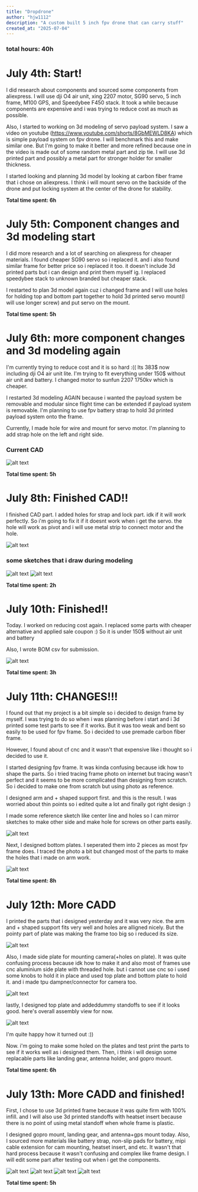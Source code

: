 ```yaml
---
title: "Dropdrone"
author: "hjw1112"
description: "A custom built 5 inch fpv drone that can carry stuff"
created_at: "2025-07-04"
---
```



### **total hours: 40h**




# July 4th: Start!

I did research about components and sourced some components from aliexpress. I will use dji O4 air unit, xing 2207 motor, SG90 servo, 5 inch frame, M100 GPS, and Speedybee F450 stack. It took a while because components are expensive and i was trying to reduce cost as much as possible.

Also, I started to working on 3d modeling of servo payload system. I saw a video on youtube (https://www.youtube.com/shorts/8GbMEWLD8KA) which is simple payload system on fpv drone. I will benchmark this and make similar one. But I'm going to make it better and more refined because one in the video is made out of some random metal part and zip tie. I will use 3d printed part and possibly a metal part for stronger holder for smaller thickness.

I started looking and planning 3d model by looking at carbon fiber frame that i chose on aliexpress. I think i will mount servo on the backside of the drone and put locking system at the center of the drone for stability.

**Total time spent: 6h**



# July 5th: Component changes and 3d modeling start

I did more research and a lot of searching on aliexpress for cheaper materials. I found cheaper SG90 servo so i replaced it. and i also found similar frame for better price so i replaced it too. it doesn't include 3d printed parts but i can design and print them myself ig. I replaced speedybee stack to unknown branded but cheaper stack.

I restarted to plan 3d model again cuz i changed frame and I will use holes for holding top and bottom part together to hold 3d printed servo mount(I will use longer screw) and put servo on the mount. 

**Total time spent: 5h**



# July 6th: more component changes and 3d modeling again

I'm currently trying to reduce cost and it is so hard :(( Its 383$ now including dji O4 air unit lite. I'm trying to fit everything under 150$ without air unit and battery. I changed motor to sunfun 2207 1750kv which is cheaper.

I restarted 3d modeling AGAIN because i wanted the payload system be removable and modular since flight time can be extended if payload system is removable.
I'm planning to use fpv battery strap to hold 3d printed payload system onto the frame.

Currently, I made hole for wire and mount for servo motor. I'm planning to add strap hole on the left and right side.

### Current CAD

![alt text](image/7.6.png)


**Total time spent: 5h**





# July 8th: Finished CAD!!

I finished CAD part. I added holes for strap and lock part. idk if it will work perfectly. So i'm going to fix it if it doesnt work when i get the servo. the hole will work as pivot and i will use metal strip to connect motor and the hole.

![alt text](image/7.8.png)


### some sketches that i draw during modeling

![alt text](image/rough%20drawing1.jpeg)
![alt text](image/rough%20drawing2.jpeg)


**Total time spent: 2h**




# July 10th: Finished!!

Today. I worked on reducing cost again. I replaced some parts with cheaper alternative and applied sale coupon :) So it is under 150$ without air unit and battery

Also, I wrote BOM csv for submission.


![alt text](image/BOM.png)


**Total time spent: 3h**


# July 11th: CHANGES!!!

I found out that my project is a bit simple so i decided to design frame by myself. I was trying to do so when i was planning before i start and i 3d printed some test parts to see if it works. But it was too weak and bent so easily to be used for fpv frame. So i decided to use premade carbon fiber frame.

However, I found about cf cnc and it wasn't that expensive like i thought so i decided to use it. 

I started designing fpv frame. It was kinda confusing because idk how to shape the parts. So i tried tracing frame photo on internet but tracing wasn't perfect and it seems to be more complicated than designing from scratch. So i decided to make one from scratch but using photo as reference.

I designed arm and + shaped support first. and this is the result. I was worried about thin points so i edited quite a lot and finally got right design :)

I made some reference sketch like center line and holes so I can mirror sketches to make other side and make hole for screws on other parts easily.

![alt text](image/cad%20designs/arm.jpg)



Next, I designed bottom plates. I seperated them into 2 pieces as most fpv frame does. I traced the photo a bit but changed most of the parts to make the holes that i made on arm work.

![alt text](image/cad%20designs/bottom%20plate%20and%20arm.png)



**Total time spent: 8h**



# July 12th: More CADD

I printed the parts that i designed yesterday and it was very nice. the arm and + shaped support fits very well and holes are alligned nicely. But the pointy part of plate was making the frame too big so i reduced its size. 

![alt text](image/cad%20designs/reduced%20size.png)



Also, I made side plate for mounting camera(+holes on plate). It was quite confusing process because idk how to make it and also most of frames use cnc aluminium side plate with threaded hole. but i cannot use cnc so i used some knobs to hold it in place and used top plate and bottom plate to hold it. and i made tpu dampner/connector for camera too. 

![alt text](image/cad%20designs/side%20plate.png)



lastly, I designed top plate and addeddummy standoffs to see if it looks good. here's overall assembly view for now.

![alt text](image/cad%20designs/assembly%20view%201.png)


I'm quite happy how it turned out :))

Now. i'm going to make some holed on the plates and test print the parts to see if it works well as i designed them. Then, i think i will design some replacable parts like landing gear, antenna holder, and gopro mount.

**Total time spent: 6h**





# July 13th: More CADD and finished!

First, I chose to use 3d printed frame because it was quite firm with 100% infill. and I will also use 3d printed standoffs with heatset insert because there is no point of using metal standoff when whole frame is plastic.

I designed gopro mount, landing gear, and antenna+gps mount today. Also, I sourced more materials like battery strap, non-slip pads for battery, mipi cable extension for cam mounting, heatset insert, and etc. It wasn't that hard process because it wasn't confusing and complex like frame design. I will edit some part after testing out when i get the components.

![alt text](image/cad%20designs/assembly%20view%202.png)
![alt text](image/cad%20designs/gopro%20mount.png)
![alt text](image/cad%20designs/gps%20mount.png)
![alt text](image/cad%20designs/antenna%20mount.png)


**Total time spent: 5h**
